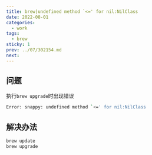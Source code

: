 ```yaml
---
title: brew|undefined method `<=' for nil:NilClass
date: 2022-08-01
categories:
  - work
tags:
  - brew
sticky: 1
prev: ../07/302154.md
next:
---
```




<!-- more -->

## 问题

执行`brew upgrade`时出现错误

```bash
Error: snappy: undefined method `<=' for nil:NilClass
```

## 解决办法

```bash
brew update
brew upgrade
```

